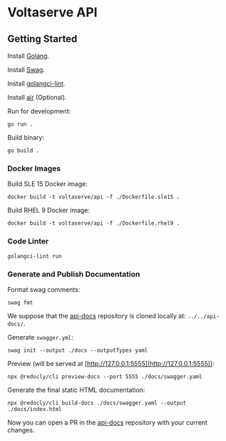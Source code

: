 # Voltaserve API

## Getting Started

Install [Golang](https://go.dev/doc/install).

Install [Swag](https://github.com/swaggo/swag).

Install [golangci-lint](https://golangci-lint.run/usage/install).

Install [air](https://github.com/cosmtrek/air#installation) (Optional).

Run for development:

```shell
go run .
```

Build binary:

```shell
go build .
```

### Docker Images

Build SLE 15 Docker image:

```shell
docker build -t voltaserve/api -f ./Dockerfile.sle15 .
```

Build RHEL 9 Docker image:

```shell
docker build -t voltaserve/api -f ./Dockerfile.rhel9 .
```

### Code Linter

```shell
golangci-lint run
```

### Generate and Publish Documentation

Format swag comments:

```shell
swag fmt
```

We suppose that the [api-docs](https://github.com/voltaserve/api-docs) repository is cloned locally at: `../../api-docs/`.

Generate `swagger.yml`:

```shell
swag init --output ./docs --outputTypes yaml
```

Preview (will be served at [http://127.0.0.1:5555](http://127.0.0.1:5555)):

```shell
npx @redocly/cli preview-docs --port 5555 ./docs/swagger.yaml
```

Generate the final static HTML documentation:

```shell
npx @redocly/cli build-docs ./docs/swagger.yaml --output ./docs/index.html
```

Now you can open a PR in the [api-docs](https://github.com/voltaserve/api-docs) repository with your current changes.
